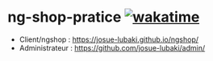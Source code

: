 # ng-shop-pratice [![wakatime](https://wakatime.com/badge/github/josue-lubaki/ng-shop-pratice.svg)](https://wakatime.com/badge/github/josue-lubaki/ng-shop-pratice)

* Client/ngshop : https://josue-lubaki.github.io/ngshop/
* Administrateur : https://github.com/josue-lubaki/admin/
